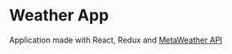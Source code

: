 <h1>Weather App</h1>

<p>Application made with React, Redux and <a href="https://www.metaweather.com/api/">MetaWeather API</a></p>
